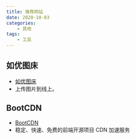 ```yaml
---
title: 推荐网站
date: 2020-10-03
categories: 
    - 其他
tags: 
    - 工具
---
```


## 如优图床
- [如优图床](https://img.rruu.net/)
- 上传图片到线上。

## BootCDN
- [BootCDN](https://www.bootcdn.cn/)
- 稳定、快速、免费的前端开源项目 CDN 加速服务

